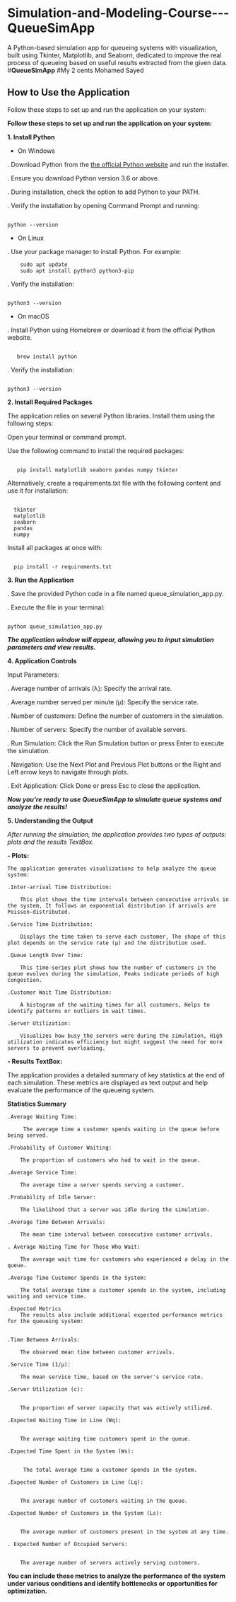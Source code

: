 # Simulation-and-Modeling-Course---QueueSimApp
A Python-based simulation app for queueing systems with visualization, built using Tkinter, Matplotlib, and Seaborn, dedicated to improve the real process of queueing based on useful results extracted from the given data.
#**QueueSimApp**
#My 2 cents Mohamed Sayed
## How to Use the Application

Follow these steps to set up and run the application on your system:


**Follow these steps to set up and run the application on your system:**

**1. Install Python**

- On Windows

. Download Python from the [the official Python website](https://www.python.org/downloads/) and run the installer.

. Ensure you download Python version 3.6 or above.

. During installation, check the option to add Python to your PATH.

. Verify the installation by opening Command Prompt and running:

```

python --version

```

- On Linux

. Use your package manager to install Python. For example:

```
    sudo apt update
    sudo apt install python3 python3-pip
```

. Verify the installation:

```

python3 --version

```
- On macOS

. Install Python using Homebrew or download it from the official Python website.

```

   brew install python

```

. Verify the installation:

```

python3 --version

```





**2. Install Required Packages**

The application relies on several Python libraries. Install them using the following steps:

Open your terminal or command prompt.

Use the following command to install the required packages:


```

   pip install matplotlib seaborn pandas numpy tkinter

```


Alternatively, create a requirements.txt file with the following content and use it for installation:

```

  tkinter
  matplotlib
  seaborn
  pandas
  numpy

```

Install all packages at once with:

```   

  pip install -r requirements.txt

```


**3. Run the Application**

 . Save the provided Python code in a file named queue_simulation_app.py.
 
 . Execute the file in your terminal:
 
```

python queue_simulation_app.py

```


***The application window will appear, allowing you to input simulation parameters and view results.***







**4. Application Controls**

Input Parameters:
 
  . Average number of arrivals (λ): Specify the arrival rate.
  
  . Average number served per minute (μ): Specify the service rate.
  
  . Number of customers: Define the number of customers in the simulation.
  
  . Number of servers: Specify the number of available servers.
  
  . Run Simulation: Click the Run Simulation button or press Enter to execute the simulation.
  
  . Navigation: Use the Next Plot and Previous Plot buttons or the Right and Left arrow keys to navigate through plots.
  
  . Exit Application: Click Done or press Esc to close the application.


***Now you're ready to use QueueSimApp to simulate queue systems and analyze the results!***



**5. Understanding the Output**


_After running the simulation, the application provides two types of outputs: plots and the results TextBox._

**- Plots:**
  
    The application generates visualizations to help analyze the queue system:

    .Inter-arrival Time Distribution:
    
        This plot shows the time intervals between consecutive arrivals in the system, It follows an exponential distribution if arrivals are Poisson-distributed.
    
    .Service Time Distribution:
    
        Displays the time taken to serve each customer, The shape of this plot depends on the service rate (μ) and the distribution used.
    
    .Queue Length Over Time:
    
        This time-series plot shows how the number of customers in the queue evolves during the simulation, Peaks indicate periods of high congestion.
    
    .Customer Wait Time Distribution:
    
        A histogram of the waiting times for all customers, Helps to identify patterns or outliers in wait times.
    
    .Server Utilization:
    
        Visualizes how busy the servers were during the simulation, High utilization indicates efficiency but might suggest the need for more servers to prevent overloading.


**- Results TextBox:**
    
The application provides a detailed summary of key statistics at the end of each simulation. These metrics are displayed as text output and help evaluate the performance of the queueing system.

******Statistics Summary******

    .Average Waiting Time:
    
         The average time a customer spends waiting in the queue before being served.
    
    .Probability of Customer Waiting:
    
        The proportion of customers who had to wait in the queue.
    
    .Average Service Time:
    
        The average time a server spends serving a customer.
    
    .Probability of Idle Server:
    
        The likelihood that a server was idle during the simulation.
    
    .Average Time Between Arrivals:
    
        The mean time interval between consecutive customer arrivals.
    
    . Average Waiting Time for Those Who Wait:
    
        The average wait time for customers who experienced a delay in the queue.
    
    .Average Time Customer Spends in the System:
    
        The total average time a customer spends in the system, including waiting and service time.
    
    .Expected Metrics
        The results also include additional expected performance metrics for the queueing system:
    
    
    .Time Between Arrivals:
    
        The observed mean time between customer arrivals.
    
    .Service Time (1/µ):
    
        The mean service time, based on the server's service rate.
    
    .Server Utilization (c):
    
    
        The proportion of server capacity that was actively utilized.
    
    .Expected Waiting Time in Line (Wq):
    
    
        The average waiting time customers spent in the queue.
    
    .Expected Time Spent in the System (Ws):
    
    
         The total average time a customer spends in the system.
    
    .Expected Number of Customers in Line (Lq):
    
    
        The average number of customers waiting in the queue.
    
    .Expected Number of Customers in the System (Ls):
    
    
        The average number of customers present in the system at any time.
    
    . Expected Number of Occupied Servers:
    
    
        The average number of servers actively serving customers.

__**You can include these metrics to analyze the performance of the system under various conditions and identify bottlenecks or opportunities for optimization.**__
